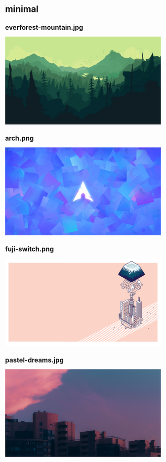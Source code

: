 # minimal

## everforest-mountain.jpg

![everforest-mountain.jpg](minimal/everforest-mountain.jpg)

## arch.png

![arch.png](minimal/arch.png)

## fuji-switch.png

![fuji-switch.png](minimal/fuji-switch.png)

## pastel-dreams.jpg

![pastel-dreams.jpg](minimal/pastel-dreams.jpg)

